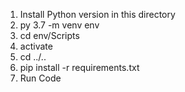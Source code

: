 1. Install Python version in this directory
2. py 3.7 -m venv env
3. cd env/Scripts
4. activate
5. cd ../..
6. pip install -r requirements.txt
7. Run Code